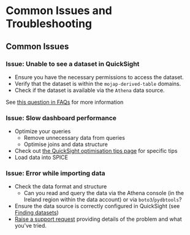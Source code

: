 # Common Issues and Troubleshooting

## Common Issues

### Issue: Unable to see a dataset in QuickSight

- Ensure you have the necessary permissions to access the dataset.
- Verify that the dataset is within the `mojap-derived-table` domains.
- Check if the dataset is available via the `Athena` data source.

See [this question in FAQs](/tools/quicksight/faqs.html#how-do-i-know-if-i-should-be-able-to-see-a-particular-tabledatabasedomain-in-quicksight) for more information

### Issue: Slow dashboard performance

- Optimize your queries
  - Remove unnecessary data from queries
  - Optimise joins and data structure
- Check out [the QuickSight optimisation tips page] for specific tips
- Load data into SPICE

### Issue: Error while importing data

- Check the data format and structure
  - Can you read and query the data via the Athena console (in the Ireland region within the data account) or via `boto3`/`pydbtools`?
- Ensure the data source is correctly configured in QuickSight (see [Finding datasets](/tools/quicksight/03-working-with-quicksight.html#finding-datasets))
- [Raise a support request] providing details of the problem and what you've tried.

<!-- External links -->

[the QuickSight optimisation tips page]: https://aws.amazon.com/blogs/big-data/tips-and-tricks-for-high-performant-dashboards-in-amazon-quicksight/
[Raise a support request]: https://github.com/ministryofjustice/data-platform-support/issues/new/choose
